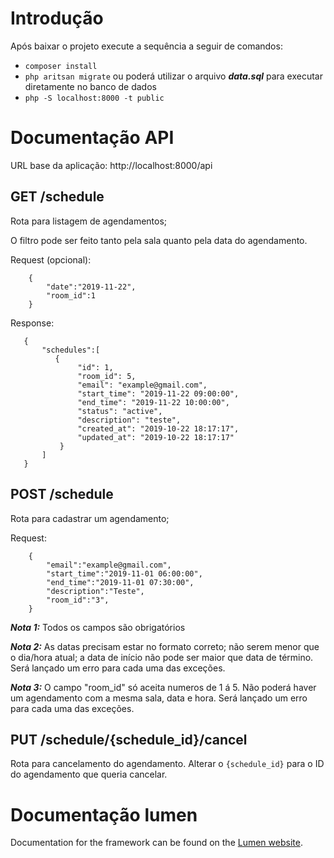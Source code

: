 # Introdução

Após baixar o projeto execute a sequência a seguir de comandos:
* <code>composer install</code>
* <code>php aritsan migrate</code> ou poderá utilizar o arquivo ***data.sql*** para executar diretamente no banco de dados
* <code>php -S localhost:8000 -t public</code>

# Documentação API

URL base da aplicação: http://localhost:8000/api

## GET /schedule 
    
Rota para listagem de agendamentos;

O filtro pode ser feito tanto pela sala quanto pela data do agendamento.

Request (opcional):
```
    {
        "date":"2019-11-22",
        "room_id":1
    }
```
Response:
 ```
    {
        "schedules":[
           {
                "id": 1,
                "room_id": 5,
                "email": "example@gmail.com",
                "start_time": "2019-11-22 09:00:00",
                "end_time": "2019-11-22 10:00:00",
                "status": "active",
                "description": "teste",
                "created_at": "2019-10-22 18:17:17",
                "updated_at": "2019-10-22 18:17:17"
            }
        ]
    }
```

## POST /schedule
    
Rota para cadastrar um agendamento;

Request:
```
    {
        "email":"example@gmail.com",
        "start_time":"2019-11-01 06:00:00",
        "end_time":"2019-11-01 07:30:00",
        "description":"Teste",
        "room_id":"3",
    }
```

***Nota 1:*** Todos os campos são obrigatórios

***Nota 2:*** As datas precisam estar no formato correto; não serem menor que o dia/hora atual;
a data de início não pode ser maior que data de término. Será lançado um erro para cada uma das exceções.

***Nota 3:*** O campo "room_id" só aceita numeros de 1 á 5. Não poderá haver um agendamento com a mesma sala, data e hora. Será lançado um erro para cada uma das exceções.


## PUT /schedule/{schedule_id}/cancel 

Rota para cancelamento do agendamento. Alterar o <code>{schedule_id}</code> para o ID do agendamento que queria cancelar.

# Documentação lumen

Documentation for the framework can be found on the [Lumen website](https://lumen.laravel.com/docs).
